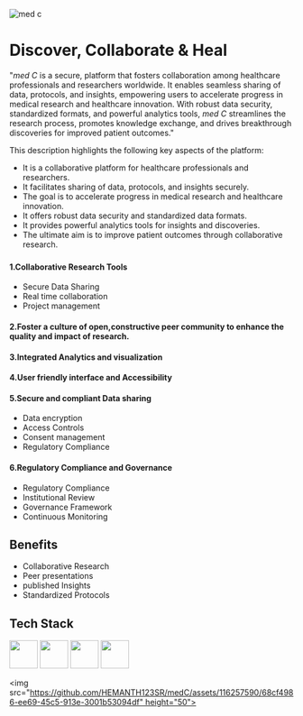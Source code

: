 ![med c](https://github.com/HEMANTH123SR/medC/assets/116257590/dba5a9c2-f88e-4d69-8c49-3d4e3615c564)
#  Discover, Collaborate & Heal

"*med C* is a secure, platform that fosters collaboration among healthcare professionals and researchers worldwide. It enables seamless sharing of data, protocols, and insights, empowering users to accelerate progress in medical research and healthcare innovation. With robust data security, standardized formats, and powerful analytics tools, *med C* streamlines the research process, promotes knowledge exchange, and drives breakthrough discoveries for improved patient outcomes."

This description highlights the following key aspects of the platform:
* It is a collaborative platform for healthcare professionals and researchers.
* It facilitates sharing of data, protocols, and insights securely.
* The goal is to accelerate progress in medical research and healthcare innovation.
* It offers robust data security and standardized data formats.
* It provides powerful analytics tools for insights and discoveries.
* The ultimate aim is to improve patient outcomes through collaborative research.
###
#### 1.Collaborative Research Tools
* Secure Data Sharing
* Real time collaboration
* Project management

#### 2.Foster a culture of open,constructive peer community to enhance the quality and impact of research.
#### 3.Integrated Analytics and visualization
#### 4.User friendly interface and Accessibility
#### 5.Secure and compliant Data sharing
+ Data encryption
+ Access Controls
+ Consent management
+ Regulatory Compliance
#### 6.Regulatory Compliance and Governance
+ Regulatory Compliance
+ Institutional Review
+ Governance Framework
+ Continuous Monitoring

###
## Benefits
* Collaborative Research
* Peer presentations
* published Insights
* Standardized Protocols
##
##
## Tech Stack

<img src="https://github.com/HEMANTH123SR/medC/assets/116257590/06ae9f4c-bd45-4533-8057-aaf9a4eed2ac" height="50">

 <img src="https://github.com/HEMANTH123SR/medC/assets/116257590/7a7c5477-e17f-48b1-be8f-fe0141a6cc6d" height="50">
 
 <img src="https://github.com/HEMANTH123SR/medC/assets/116257590/fad36074-19bb-4767-a974-b8b01690b757" height="50">
 
 <img src="https://github.com/HEMANTH123SR/medC/assets/116257590/88dd81f0-d2d3-4365-80f1-256910112c22" height="50">
 
 <img src="https://github.com/HEMANTH123SR/medC/assets/116257590/68cf4986-ee69-45c5-913e-3001b53094df" height="50">
